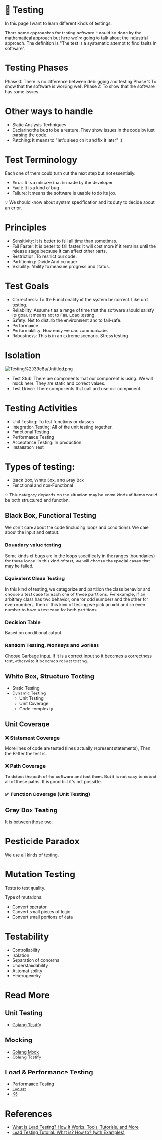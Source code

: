# 🧪 Testing

In this page I want to learn different kinds of testings.

There some approaches for testing software it could be done by the mathematical approach but here we're going to talk about the industrial approach. The definition is "The test is a systematic attempt to find faults in software".

# Testing Phases

Phase 0: There is no difference between debugging and testing
Phase 1: To show that the software is working well.
Phase 2: To show that the software has some issues.

# Other ways to handle

- Static Analysis Techniques
- Declaring the bug to be a feature. They show issues in the code by just parsing the code.
- Patching: It means to "let's sleep on it and fix it later" :)

# Test Terminology

Each one of them could turn out the next step but not essentially.

- Error: It is a mistake that is made by the developer
- Fault: It is a kind of bug
- Failure: It means the software is unable to do its job.

<aside>
💡 We should know about system specification and its duty to decide about an error.

</aside>

# Principles

- Sensitivity: It is better to fail all time than sometimes.
- Fail Faster: It is better to fail faster. It will cost more if it remains until the release stage because it can affect other parts.
- Restriction: To restrict our code.
- Partitioning: Divide And conquer
- Visibility: Ability to measure progress and status.

# Test Goals

- Correctness: To the Functionality of the system be correct. Like unit testing.
- Reliability: Assume t as a range of time that the software should satisfy its goal. It means not to Fail. Load testing.
- Safety: Not to disturb the environment and to fail-safe.
- Performance
- Performability: How easy we can communicate.
- Robustness: This is in an extreme scenario. Stress testing

# Isolation

![Testing%2039c8a/Untitled.png](Testing/Untitled.png)

- Test Stub: There are components that our component is using. We will mock here. They are static and correct values.
- Test Driver: There components that call and use our component.

# Testing Activities

- Unit Testing: To test functions or classes
- Integration Testing: All of the unit testing together.
- Functional Testing
- Performance Testing
- Acceptance Testing: In production
- Installation Test

# Types of testing:

- Black Box, White Box, and Gray Box
- Functional and non-Functional

<aside>
💡 This category depends on the situation may be some kinds of items could be both structured and function.

</aside>

## Black Box, Functional Testing

We don't care about the code (including loops and conditions). We care about the input and output.

### Boundary value testing

Some kinds of bugs are in the loops specifically in the ranges (boundaries) for these loops. In this kind of test, we will choose the special cases that may be failed. 

### Equivalent Class Testing

In this kind of testing, we categorize and partition the class behavior and choose a test case for each one of those partitions. For example, if an arbitrary class has two behavior, one for odd numbers and the other for even numbers, then in this kind of testing we pick an odd and an even number to have a test case for both partitions.

### Decision Table

Based on conditional output.

### Random Testing, Monkeys and Gorillas

Choose Garbage input. If it is a correct input so it becomes a correctness test, otherwise it becomes robust testing.

## White Box, Structure Testing

- Static Testing
- Dynamic Testing
    - Unit Testing
    - Unit Coverage
    - Code complexity

## Unit Coverage

### ❌ Statement Coverage

More lines of code are tested (lines actually represent statements), Then the Better the test is.

### ❌ Path Coverage

To detect the path of the software and test them. But it is not easy to detect all of these paths. It is good but it's not possible.

### ✅ Function Coverage (Unit Testing)

## Gray Box Testing

It is between those two.

# Pesticide Paradox

We use all kinds of testing.

# Mutation Testing

Tests to test quality.

Type of mutations:

- Convert operator
- Convert small pieces of logic
- Convert small portions of data

# Testability

- Controllability
- Isolation
- Separation of concerns
- Understandability
- Automat ability
- Heterogeneity

# Read More

## Unit Testing

- [Golang Testify](Golang/Testify.md)

## Mocking

- [Golang Mock](Golang/Mock.md)
- [Golang Testify](Golang/Testify.md)

## Load & Performance Testing

- [Performance Testing]()
- [Locust](Locust.md)
- [K6](K6.md)

# References

- [What is Load Testing? How It Works, Tools, Tutorials, and More](https://stackify.com/what-is-load-testing/)
- [Load Testing Tutorial: What is? How to? (with Examples)](https://www.guru99.com/load-testing-tutorial.html#7)

